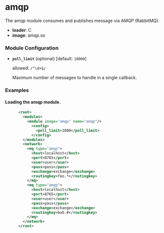 

# amqp

The amqp module consumes and publishes message via AMQP (RabbitMQ).


  * **loader**: C
  * **image**: amqp.so

### Module Configuration

    
 * **`poll_limit`** (optional)  [default: `10000`]

   allowed: `/^\d+$/`

   Maximum number of messages to handle in a single callback.

### Examples

#### Loading the amqp module.

```xml
      <root>
        <modules>
          <module image="amqp" name="amqp"/>
            <config>
              <poll_limit>1000</poll_limit>
            </config>
        </modules>
        <network>
          <mq type="amqp">
            <host>localhost</host>
            <port>8765</port>
            <user>user</user>
            <pass>pass</pass>
            <exchange>exchange</exchange>
            <routingkey>foo.*</routingkey>
          </mq>
          <mq type="amqp">
            <host>localhost</host>
            <port>8765</port>
            <user>user</user>
            <pass>pass</pass>
            <exchange>exchange</exchange>
            <routingkey>bob.#</routingkey>
          </mq>
        </network>
      </root>
    
```

